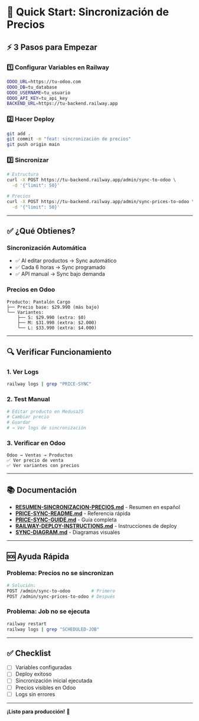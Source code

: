 # 🚀 Quick Start: Sincronización de Precios

## ⚡ 3 Pasos para Empezar

### 1️⃣ Configurar Variables en Railway
```bash
ODOO_URL=https://tu-odoo.com
ODOO_DB=tu_database
ODOO_USERNAME=tu_usuario
ODOO_API_KEY=tu_api_key
BACKEND_URL=https://tu-backend.railway.app
```

### 2️⃣ Hacer Deploy
```bash
git add .
git commit -m "feat: sincronización de precios"
git push origin main
```

### 3️⃣ Sincronizar
```bash
# Estructura
curl -X POST https://tu-backend.railway.app/admin/sync-to-odoo \
  -d '{"limit": 50}'

# Precios
curl -X POST https://tu-backend.railway.app/admin/sync-prices-to-odoo \
  -d '{"limit": 50}'
```

---

## ✅ ¿Qué Obtienes?

### Sincronización Automática
- ✅ Al editar productos → Sync automático
- ✅ Cada 6 horas → Sync programado
- ✅ API manual → Sync bajo demanda

### Precios en Odoo
```
Producto: Pantalón Cargo
├── Precio base: $29.990 (más bajo)
└── Variantes:
    ├── S: $29.990 (extra: $0)
    ├── M: $31.990 (extra: $2.000)
    └── L: $33.990 (extra: $4.000)
```

---

## 🔍 Verificar Funcionamiento

### 1. Ver Logs
```bash
railway logs | grep "PRICE-SYNC"
```

### 2. Test Manual
```bash
# Editar producto en MedusaJS
# Cambiar precio
# Guardar
# → Ver logs de sincronización
```

### 3. Verificar en Odoo
```
Odoo → Ventas → Productos
✅ Ver precio de venta
✅ Ver variantes con precios
```

---

## 📚 Documentación

- **[RESUMEN-SINCRONIZACION-PRECIOS.md](./RESUMEN-SINCRONIZACION-PRECIOS.md)** - Resumen en español
- **[PRICE-SYNC-README.md](./PRICE-SYNC-README.md)** - Referencia rápida
- **[PRICE-SYNC-GUIDE.md](./PRICE-SYNC-GUIDE.md)** - Guía completa
- **[RAILWAY-DEPLOY-INSTRUCTIONS.md](./RAILWAY-DEPLOY-INSTRUCTIONS.md)** - Instrucciones de deploy
- **[SYNC-DIAGRAM.md](./SYNC-DIAGRAM.md)** - Diagramas visuales

---

## 🆘 Ayuda Rápida

### Problema: Precios no se sincronizan
```bash
# Solución:
POST /admin/sync-to-odoo        # Primero
POST /admin/sync-prices-to-odoo # Después
```

### Problema: Job no se ejecuta
```bash
railway restart
railway logs | grep "SCHEDULED-JOB"
```

---

## ✅ Checklist

- [ ] Variables configuradas
- [ ] Deploy exitoso
- [ ] Sincronización inicial ejecutada
- [ ] Precios visibles en Odoo
- [ ] Logs sin errores

---

**¡Listo para producción!** 🎉

